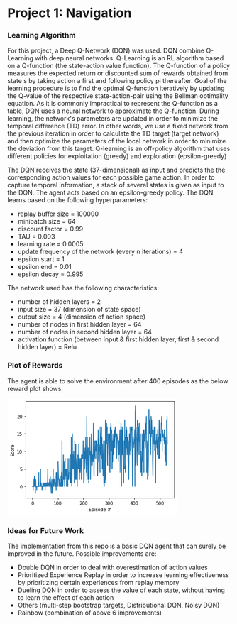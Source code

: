 # Project 1: Navigation

### Learning Algorithm
For this project, a Deep Q-Network (DQN) was used. 
DQN combine Q-Learning with deep neural networks. 
Q-Learning is an RL algorithm based on a Q-function (the state-action value function). The Q-function of a policy measures the expected return or discounted sum of rewards obtained from state s by taking action a first and following policy pi thereafter. Goal of the learning procedure is to find the optimal Q-function iteratively by updating the Q-value of the respective state-action-pair using the Bellman optimality equation. 
As it is commonly impractical to represent the Q-function as a table, DQN uses a neural network to approximate the Q-function. During learning, the network's parameters are updated in order to minimize the temporal difference (TD) error. In other words, we use a fixed network from the previous iteration in order to calculate the TD target (target network) and then optimize the parameters of the local network in order to minimize the deviation from this target. 
Q-learning is an off-policy algorithm that uses different policies for exploitation (greedy) and exploration (epsilon-greedy)  


The DQN receives the state (37-dimensional) as input and predicts the the corresponding action values for each possible game action. In order to capture temporal information, a stack of several states is given as input to the DQN. The agent acts based on an epsilon-greedy policy. The DQN learns based on the following hyperparameters:
- replay buffer size = 100000
- minibatch size = 64
- discount factor = 0.99
- TAU = 0.003            
- learning rate = 0.0005
- update frequency of the network (every n iterations) = 4
- epsilon start = 1
- epsilon end = 0.01
- epsilon decay = 0.995

The network used has the following characteristics:
- number of hidden layers = 2
- input size = 37 (dimension of state space)
- output size = 4 (dimension of action space)
- number of nodes in first hidden layer = 64
- number of nodes in second hidden layer = 64
- activation function (between input & first hidden layer, first & second hidden layer) = Relu


### Plot of Rewards

The agent is able to solve the environment after 400 episodes as the below reward plot shows:

![Screenshot](img/bananas_train_scores_over_episodes_v2.png)


### Ideas for Future Work

The implementation from this repo is a basic DQN agent that can surely be improved in the future. Possible improvements are:
- Double DQN in order to deal with overestimation of action values
- Prioritized Experience Replay in order to increase learning effectiveness by prioritizing certain experiences from replay memory
- Dueling DQN in order to assess the value of each state, without having to learn the effect of each action
- Others (multi-step bootstrap targets, Distributional DQN, Noisy DQN)
- Rainbow (combination of above 6 improvements)

